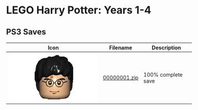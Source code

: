 # LEGO Harry Potter: Years 1-4

## PS3 Saves

| Icon | Filename | Description |
|------|----------|-------------|
| ![LEGO Harry Potter: Years 1-4](ICON0.PNG) | [00000001.zip](00000001.zip) | 100% complete save |
